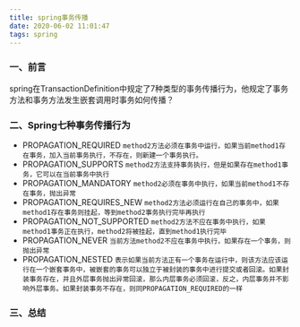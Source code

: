 ```yaml
---
title: spring事务传播
date: 2020-06-02 11:01:47
tags: spring
---
```

### 一、前言
spring在TransactionDefinition中规定了7种类型的事务传播行为，他规定了事务方法和事务方法发生嵌套调用时事务如何传播？
<!--more-->

### 二、Spring七种事务传播行为
* PROPAGATION_REQUIRED
    ``method2方法必须在事务中运行，如果当前method1存在事务，加入当前事务执行，不存在，则新建一个事务执行。``    
* PROPAGATION_SUPPORTS
    ``method2方法支持事务执行，但是如果存在method1事务，它可以在当前事务中执行``
* PROPAGATION_MANDATORY
    ``method2必须在事务中执行，如果当前method1不存在事务，抛出异常``
* PROPAGATION_REQUIRES_NEW
    ``method2方法必须运行在自己的事务中，如果method1存在事务则挂起，等到method2事务执行完毕再执行``
* PROPAGATION_NOT_SUPPORTED
    ``method2方法不应在事务中执行，如果method1事务正在执行，method2将被挂起，直到method1执行完毕``
* PROPAGATION_NEVER
    ``当前方法method2不应在事务中执行，如果存在一个事务，则抛出异常``
* PROPAGATION_NESTED
    ``表示如果当前方法正有一个事务在运行中，则该方法应该运行在一个嵌套事务中，被嵌套的事务可以独立于被封装的事务中进行提交或者回滚。如果封装事务存在，并且外层事务抛出异常回滚，那么内层事务必须回滚，反之，内层事务并不影响外层事务。如果封装事务不存在，则同PROPAGATION_REQUIRED的一样``

### 三、总结